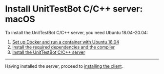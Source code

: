# Install UnitTestBot C/C++ server: macOS

To install the UnitTestBot C/C++ server, you need Ubuntu 18.04–20.04:
1. [Set up Docker and run a container with Ubuntu 18.04](set-up-docker-os)
2. [Install the required dependencies and the compiler](install-dependencies-gcc9)
3. [Install the UnitTestBot C/C++ server](install-server-on-ubuntu)

***
Having installed the server, proceed to [installing the client](install_client).
